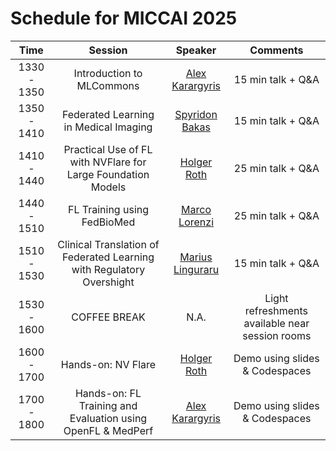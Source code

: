 # Schedule for MICCAI 2025

|   **Time**  |                               **Session**                              |   **Speaker**   |                   **Comments**                  |
|:-----------:|:----------------------------------------------------------------------:|:---------------:|:-----------------------------------------------:|
| 1330 - 1350 |            Introduction to MLCommons            | [Alex Karargyris](https://www.linkedin.com/in/alexandroskarargyris/) |                15 min talk + Q&A                |
| 1350 - 1410 |            Federated Learning in Medical Imaging           | [Spyridon Bakas](https://www.linkedin.com/in/alexandroskarargyris/) |                15 min talk + Q&A                |
| 1410 - 1440 |      Practical Use of FL with NVFlare for Large Foundation Models      |   [Holger Roth](https://research.nvidia.com/person/holger-roth)   |                25 min talk + Q&A                |
| 1440 - 1510 |                       FL Training using FedBioMed                      |  [Marco Lorenzi](https://marcolorenzi.github.io/)  |                25 min talk + Q&A                |
| 1510 - 1530 |                       Clinical Translation of Federated Learning with Regulatory Overshight                  |  [Marius Linguraru](https://research.childrensnational.org/people/marius-george-linguraru)  |                15 min talk + Q&A                |
| 1530 - 1600 |                              COFFEE BREAK                              |       N.A.      | Light refreshments available near session rooms |
| 1600 - 1700 |          Hands-on: NV Flare          |   [Holger Roth](https://research.nvidia.com/person/holger-roth)  |          Demo using slides & Codespaces         |
| 1700 - 1800 |       Hands-on: FL Training and Evaluation using OpenFL & MedPerf      |   [Alex Karargyris](https://www.linkedin.com/in/alexandroskarargyris/)  |          Demo using slides & Codespaces         |
